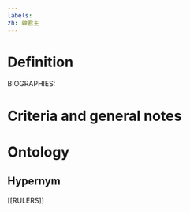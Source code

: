 ```yaml
---
labels: 
zh: 韓君主
---
```


# Definition
BIOGRAPHIES:
# Criteria and general notes
# Ontology

## Hypernym
[[RULERS]]